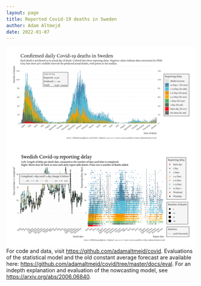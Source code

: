 ```yaml
---
layout: page
title: Reported Covid-19 deaths in Sweden
author: Adam Altmejd
date: 2022-01-07
---
```


![Graph of Swedish Covid-19 deaths with reporting delay.](deaths_lag_sweden_2022-01-07.png "Swedish Covid-19 deaths.")
![Graph of Swedish Covid-19 reporting delay in daily deaths.](lag_trend_sweden_2022-01-07.png "Trend in Swedish Covid-19 mortality reporting delay.")
For code and data, visit <https://github.com/adamaltmejd/covid>.
Evaluations of the statistical model and the old constant average forecast are available here: <https://github.com/adamaltmejd/covid/tree/master/docs/eval>.
For an indepth explanation and evaluation of the nowcasting model, see <https://arxiv.org/abs/2006.06840>.
